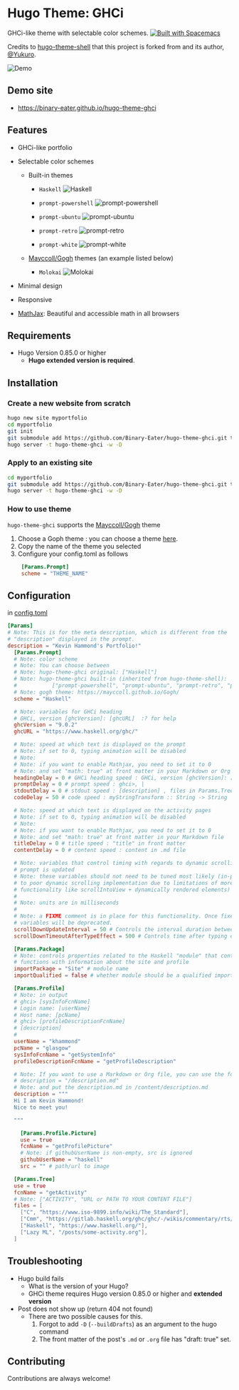 # Hugo Theme: GHCi
GHCi-like theme with selectable color schemes. [![Built with
Spacemacs](https://cdn.rawgit.com/syl20bnr/spacemacs/442d025779da2f62fc86c2082703697714db6514/assets/spacemacs-badge.svg)](https://develop.spacemacs.org)

Credits to [hugo-theme-shell](https://github.com/Yukuro/hugo-theme-shell) that
this project is forked from and its author,
[@Yukuro](https://github.com/Yukuro).

![Demo](https://raw.githubusercontent.com/Binary-Eater/hugo-theme-ghci/trunk/images/hugo_theme_ghci_demo.gif)

## Demo site
- https://binary-eater.github.io/hugo-theme-ghci

## Features
- GHCi-like portfolio
- Selectable color schemes
  - Built-in themes
    - `Haskell`
    ![Haskell](https://raw.githubusercontent.com/Binary-Eater/hugo-theme-ghci/trunk/images/tn.png)

    - `prompt-powershell`
    ![prompt-powershell](https://raw.githubusercontent.com/Binary-Eater/hugo-theme-ghci/trunk/images/powershell.png)

    - `prompt-ubuntu`
    ![prompt-ubuntu](https://raw.githubusercontent.com/Binary-Eater/hugo-theme-ghci/trunk/images/ubuntu.png)

    - `prompt-retro`
    ![prompt-retro](https://raw.githubusercontent.com/Binary-Eater/hugo-theme-ghci/trunk/images/retro.png)

    - `prompt-white`
    ![prompt-white](https://raw.githubusercontent.com/Binary-Eater/hugo-theme-ghci/trunk/images/white.png)

  - [Mayccoll/Gogh](https://github.com/Mayccoll/Gogh) themes (an example listed below)
    - `Molokai`
    ![Molokai](https://raw.githubusercontent.com/Binary-Eater/hugo-theme-ghci/trunk/images/molokai.png)

- Minimal design
- Responsive
- [MathJax](https://www.mathjax.org/): Beautiful and accessible math in all browsers

## Requirements
- Hugo Version 0.85.0 or higher
    - **Hugo extended version is required**.

## Installation
### Create a new website from scratch
```bash
hugo new site myportfolio
cd myportfolio
git init
git submodule add https://github.com/Binary-Eater/hugo-theme-ghci.git themes/hugo-theme-ghci
hugo server -t hugo-theme-ghci -w -D
```

### Apply to an existing site
```bash
cd myportfolio
git submodule add https://github.com/Binary-Eater/hugo-theme-ghci.git themes/hugo-theme-ghci
hugo server -t hugo-theme-ghci -w -D
```

### How to use theme
`hugo-theme-ghci` supports the [Mayccoll/Gogh](https://github.com/Mayccoll/Gogh) theme
1. Choose a Goph theme : you can choose a theme [here](https://mayccoll.github.io/Gogh/).
2. Copy the name of the theme you selected
3. Configure your config.toml as follows
    ```toml
     [Params.Prompt]
     scheme = "THEME_NAME"
   ```

## Configuration
in [config.toml](https://raw.githubusercontent.com/Binary-Eater/hugo-theme-ghci/trunk/config/_default/config.toml)

```toml
[Params]
# Note: This is for the meta description, which is different from the
# "description" displayed in the prompt.
description = "Kevin Hammond's Portfolio!"
  [Params.Prompt]
  # Note: color scheme
  # Note: You can choose between
  # Note: hugo-theme-ghci original: ["Haskell"]
  # Note: hugo-theme-ghci built-in (inherited from hugo-theme-shell):
  #           ["prompt-powershell", "prompt-ubuntu", "prompt-retro", "prompt-white"]
  # Note: gogh theme: https://mayccoll.github.io/Gogh/
  scheme = "Haskell"

  # Note: variables for GHCi heading
  # GHCi, version [ghcVersion]: [ghcURL]  :? for help
  ghcVersion = "9.0.2"
  ghcURL = "https://www.haskell.org/ghc/"

  # Note: speed at which text is displayed on the prompt
  # Note: if set to 0, typing animation will be disabled
  # Note:
  # Note: if you want to enable Mathjax, you need to set it to 0
  # Note: and set "math: true" at front matter in your Markdown or Org file
  headingDelay = 0 # GHCi heading speed : GHCi, version [ghcVersion]: [ghcURL]  :? for help
  promptDelay = 0 # prompt speed : ghci>, |
  stdoutDelay = 0 # stdout speed : [description] , files in Params.Tree
  codeDelay = 50 # code speed : myStringTransform :: String -> String

  # Note: speed at which text is displayed on the activity pages
  # Note: if set to 0, typing animation will be disabled
  # Note: 
  # Note: if you want to enable Mathjax, you need to set it to 0
  # Note: and set "math: true" at front matter in your Markdown file
  titleDelay = 0 # title speed : "title" in front matter
  contentDelay = 0 # content speed : content in .md file

  # Note: variables that control timing with regards to dynamic scrolling as the
  # prompt is updated
  # Note: these variables should not need to be tuned most likely (in-place due
  # to poor dynamic scrolling implementation due to limitations of more ideal
  # functionality like scrollIntoView + dynamically rendered elements)
  #
  # Note: units are in milliseconds
  #
  # Note: a FIXME comment is in place for this functionality. Once fixed, these
  # variables will be deprecated.
  scrollDownUpdateInterval = 50 # Controls the interval duration between scroll to bottom calls
  scrollDownTimeoutAfterTypeEffect = 500 # Controls time after typing effect is done to cancel subsequent scroll down calls

  [Params.Package] 
  # Note: controls properties related to the Haskell "module" that contains
  # functions with information about the site and profile
  importPackage = "Site" # module name
  importQualified = false # whether module should be a qualified import

  [Params.Profile]
  # Note: in output
  # ghci> [sysInfoFcnName]
  # Login name: [userName]
  # Host name: [pcName]
  # ghci> [profileDescriptionFcnName]
  # [description]
  #
  userName = "khammond"
  pcName = "glasgow"
  sysInfoFcnName = "getSystemInfo"
  profileDescriptionFcnName = "getProfileDescription"

  # Note: If you want to use a Markdown or Org file, you can use the following
  # description = "/description.md"
  # Note: and put the description.md in /content/description.md
  description = """
  Hi I am Kevin Hammond!
  Nice to meet you!

  """

    [Params.Profile.Picture]
    use = true
    fcnName = "getProfilePicture"
    # Note: if githubUserName is non-empty, src is ignored
    githubUserName = "haskell"
    src = "" # path/url to image

  [Params.Tree]
  use = true
  fcnName = "getActivity"
  # Note: ["ACTIVITY", "URL or PATH TO YOUR CONTENT FILE"]
  files = [ 
    ["C", "https://www.iso-9899.info/wiki/The_Standard"],
    ["Cmm", "https://gitlab.haskell.org/ghc/ghc/-/wikis/commentary/rts/cmm"],
    ["Haskell", "https://www.haskell.org/"],
    ["Lazy ML", "/posts/some-activity.org"],
  ]
```

## Troubleshooting
- Hugo build fails
  - What is the version of your Hugo?
  - GHCi theme requires Hugo version 0.85.0 or higher and **extended version**
- Post does not show up (return 404 not found)
  - There are two possible causes for this.
    1. Forgot to add `-D` (`--buildDrafts`) as an argument to the hugo command
    2. The front matter of the post's `.md` or `.org` file has "draft: true"
       set.

## Contributing
Contributions are always welcome!
